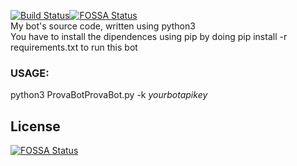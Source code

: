 [![Build Status](https://travis-ci.org/fuomag9/ProvaBotProvaBot.svg?branch=master)](https://travis-ci.org/fuomag9/ProvaBotProvaBot)[![FOSSA Status](https://app.fossa.io/api/projects/git%2Bgithub.com%2Ffuomag9%2FProvaBotProvaBot.svg?type=shield)](https://app.fossa.io/projects/git%2Bgithub.com%2Ffuomag9%2FProvaBotProvaBot?ref=badge_shield)
<br>
My bot's source code, written using python3<br>
You have to install the dipendences using pip by doing pip install -r requirements.txt to run this bot<br>
<h3><b>USAGE:</b></h3>
python3 ProvaBotProvaBot.py -k <i>yourbotapikey</i><br>

## License
[![FOSSA Status](https://app.fossa.io/api/projects/git%2Bgithub.com%2Ffuomag9%2FProvaBotProvaBot.svg?type=large)](https://app.fossa.io/projects/git%2Bgithub.com%2Ffuomag9%2FProvaBotProvaBot?ref=badge_large)